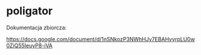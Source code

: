 # poligator

Dokumentacja zbiorcza:

https://docs.google.com/document/d/1nSNkozP3NWhHJy7EBAHvyrpLU0w0ZiQ55IeuyP8-iVA
